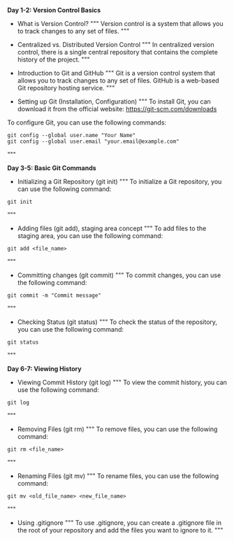 **Day 1-2: Version Control Basics**     

- What is Version Control?
"""
Version control is a system that allows you to track changes to any set of files. 
"""

- Centralized vs. Distributed Version Control
"""
In centralized version control, there is a single central repository that contains the complete history of the project.
"""

- Introduction to Git and GitHub
"""
Git is a version control system that allows you to track changes to any set of files.
GitHub is a web-based Git repository hosting service.
"""

- Setting up Git (Installation, Configuration)
"""
To install Git, you can download it from the official website: https://git-scm.com/downloads

To configure Git, you can use the following commands:

```Shell
git config --global user.name "Your Name"
git config --global user.email "your.email@example.com"
```
"""

**Day 3-5: Basic Git Commands**

- Initializing a Git Repository (git init)
"""
To initialize a Git repository, you can use the following command:

```Shell
git init
```
"""

- Adding files (git add), staging area concept
"""
To add files to the staging area, you can use the following command:

```Shell
git add <file_name>
```
"""
- Committing changes (git commit)
"""
To commit changes, you can use the following command:

```Shell
git commit -m "Commit message"
```
"""
- Checking Status (git status)
"""
To check the status of the repository, you can use the following command:

```Shell
git status
```
"""

**Day 6-7: Viewing History**

- Viewing Commit History (git log)
"""
To view the commit history, you can use the following command:

```Shell
git log
```
"""
- Removing Files (git rm)
"""
To remove files, you can use the following command:

```Shell
git rm <file_name>
```
"""
- Renaming Files (git mv)
"""
To rename files, you can use the following command:

```Shell
git mv <old_file_name> <new_file_name>
```
"""
- Using .gitignore
"""
To use .gitignore, you can create a .gitignore file in the root of your repository and add the files you want to ignore to it.
"""
